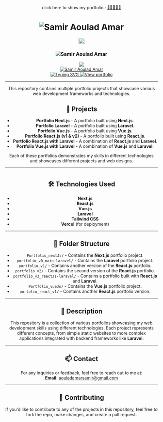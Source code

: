 
<div id="badges"  align="center">
click here to show my portfolio :
<a href="https://samiraouladamar-portfolio.vercel.app/" align="center">
🔗🔗🔗🔗🔗
</a> 
<div id="badges"  align="center">
<h1 align="center">
<img src="https://readme-typing-svg.herokuapp.com?font=Fira+Code&weight=700&size=40&duration=4&pause=20&color=6D26BFFF&center=true&vCenter=true&width=482&lines=Portfolio+Projects" alt="Samir Aoulad Amar" />
</h1> 
</div>
<div id="badges"  align="center">
  <img src="https://media3.giphy.com/media/xT0BKqD9olWLpzPb2w/giphy.webp?cid=ecf05e47brr7shv4hvzp6etvbil3rv1kc0vc7loo83pmnr9q&ep=v1_gifs_related&rid=giphy.webp&ct=g" width="20">  
 <h3>
 <img src="https://readme-typing-svg.herokuapp.com?font=Fira+Code&weight=700&size=17&duration=4&pause=40&color=FFFFFF&center=true&vCenter=true&width=482&lines=Languages+and+Tools+:+" alt="Samir Aoulad Amar" /></h3>

<div align="center">
  <a href="https://skillicons.dev/icons?i=nextjs,laravel,vuejs,react">
     <img src="https://skillicons.dev/icons?i=nextjs,laravel,vuejs,react,bun,bootstrap,tailwind,npm,vercel" /><br><img src="https://readme-typing-svg.herokuapp.com?font=Fira+Code&weight=700&size=50&duration=4&pause=20&color=9B31FE&center=true&vCenter=true&width=482&lines=..." alt="Samir Aoulad Amar" />
    <div align="center"> 
    <img src="https://readme-typing-svg.herokuapp.com?font=Fira+Code&weight=700&size=17&duration=4000&pause=1000&color=6D26BFFF&center=true&vCenter=true&width=482&lines=you+can+view+my+portfolio+Click+Here:" alt="Typing SVG" />
      </a>
      <a target="blank" href="https://samiraouladamar-portfolio-l6znv46od-samir20-23s-projects.vercel.app/">
    <img src="https://img.shields.io/badge/view-PORTFOLIO-blue?style=for-the-badge" alt="View portfolio" />
  </a>
  <br>
  <hr>
</div>
</div> 

This repository contains multiple portfolio projects that showcase various web development frameworks and technologies.

## 📂 Projects

- **Portfolio Next.js** - A portfolio built using **Next.js**.
- **Portfolio Laravel** - A portfolio built using **Laravel**.
- **Portfolio Vue.js** - A portfolio built using **Vue.js**.
- **Portfolio React.js (v1 & v2)** - A portfolio built using **React.js**.
- **Portfolio React.js with Laravel** - A combination of **React.js** and **Laravel**.
- **Portfolio Vue.js with Laravel** - A combination of **Vue.js** and **Laravel**.

Each of these portfolios demonstrates my skills in different technologies and showcases different projects and web designs.

---

#

## 🛠️ Technologies Used

- **Next.js**
- **React.js**
- **Vue.js**
- **Laravel**
- **Tailwind CSS**
- **Vercel** (for deployment)

---

## 📁 Folder Structure

- `Portfolio_nextJs/` - Contains the **Next.js** portfolio project.
- `portfolio_v0_main-laravel/` - Contains the **Laravel** portfolio project.
- `portfolio_v1/` - Contains another version of the **React.js** portfolio.
- `portfolio_v2/` - Contains the second version of the **React.js** portfolio.
- `portfolio_v3_reactJs-laravel/` - Contains a portfolio built with **React.js** and **Laravel**.
- `Portfolio_vueJs/` - Contains the **Vue.js** portfolio project.
- `portolio_react_v1/` - Contains another **React.js** portfolio version.

---

## 📝 Description

This repository is a collection of various portfolios showcasing my web development skills using different technologies. Each project represents different concepts, from simple static websites to more complex applications integrated with backend frameworks like **Laravel**.

---

## 📫 Contact

For any inquiries or feedback, feel free to reach out to me at:  
**Email**: [aouladamarsamir@gmail.com](mailto:aouladamarsamir@gmail.com)

---

## 🤝 Contributing

If you'd like to contribute to any of the projects in this repository, feel free to fork the repo, make changes, and create a pull request.
</div>

